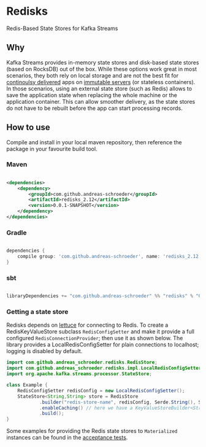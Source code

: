 # Redisks

Redis-Based State Stores for Kafka Streams

## Why

Kafka Streams provides in-memory state stores and disk-based state stores (based on RocksDB) out of the box. While these
options work great in most scenarios, they both rely on local storage and are not the best fit for
[continoulsy delivered](https://martinfowler.com/bliki/ContinuousDelivery.html) apps on
[immutable servers](https://martinfowler.com/bliki/ImmutableServer.html) (or stateless containers). In those scenarios,
using an external state store (such as Redis) allows to save the application state when replacing the whole machine or
the application container. This can allow smoother delivery, as the state stores do not have to be rebuilt before the
app can start processing records.

## How to use

Compile and install in your local maven repository, then reference the package in your favourite build tool.


### Maven

```xml

<dependencies>
    <dependency>
        <groupId>com.github.andreas-schroeder</groupId>
        <artifactId>redisks_2.12</artifactId>
        <version>0.0.1-SNAPSHOT</version>
    </dependency>
</dependencies>

```

### Gradle

```groovy

dependencies {
    compile group: 'com.github.andreas-schroeder', name: 'redisks_2.12', version: '0.0.1-SNAPSHOT'
}
```

### sbt

```scala

libraryDependencies += "com.github.andreas-schroeder" %% "redisks" % "0.0.1-SNAPSHOT"
```

### Getting a state store

Redisks depends on [lettuce](https://lettuce.io/) for connecting to Redis.
To create a RedisKeyValueStore subclass `RedisConfigSetter` and make it provide a full configured
`RedisConnectionProvider`; then use it as shown below. The library provides a LocalRedisConfigSetter for plain 
connections to localhost; logging is disabled by default.

```java
import com.github.andreas_schroeder.redisks.RedisStore;
import com.github.andreas_schroeder.redisks.impl.LocalRedisConfigSetter;
import org.apache.kafka.streams.processor.StateStore;

class Example {
    RedisConfigSetter redisConfig = new LocalRedisConfigSetter();
    StateStore<String,String> store = RedisStore
            .builder("redis-store-name", redisConfig, Serde.String(), Serdes.String())
            .enableCaching() // here we have a KeyValueStoreBuilder<String,String> as defined by KafkaStreams
            .build();
}
```

Some examples for providing the Redis state stores to `Materialized` instances can be found in the
[acceptance tests](src/test/scala/com/github/andreas_schroeder/redisks/KafkaStreamsAcceptanceSpec.scala).
